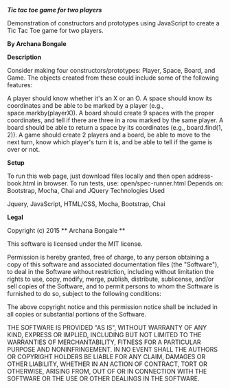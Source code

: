 ***Tic tac toe game for two players***

Demonstration of constructors and prototypes using JavaScript to create a Tic Tac Toe game for two players.

**By Archana Bongale**

**Description**

Consider making four constructors/prototypes: Player, Space, Board, and Game. The objects created from these could include some of the following features:

A player should know whether it's an X or an O.
A space should know its coordinates and be able to be marked by a player (e.g., space.markby(playerX)).
A board should create 9 spaces with the proper coordinates, and tell if there are three in a row marked by the same player. A board should be able to return a space by its coordinates (e.g., board.find(1, 2)).
A game should create 2 players and a board, be able to move to the next turn, know which player's turn it is, and be able to tell if the game is over or not.

**Setup**

To run this web page, just download files locally and then open address-book.html in browser.
To run tests, use: open/spec-runner.html
Depends on: Bootstrap, Mocha, Chai and JQuery
Technologies Used

Jquery, JavaScript, HTML/CSS, Mocha, Bootstrap, Chai

**Legal**

Copyright (c) 2015 ** Archana Bongale **

This software is licensed under the MIT license.

Permission is hereby granted, free of charge, to any person obtaining a copy of this software and associated documentation files (the "Software"), to deal in the Software without restriction, including without limitation the rights to use, copy, modify, merge, publish, distribute, sublicense, and/or sell copies of the Software, and to permit persons to whom the Software is furnished to do so, subject to the following conditions:

The above copyright notice and this permission notice shall be included in all copies or substantial portions of the Software.

THE SOFTWARE IS PROVIDED "AS IS", WITHOUT WARRANTY OF ANY KIND, EXPRESS OR IMPLIED, INCLUDING BUT NOT LIMITED TO THE WARRANTIES OF MERCHANTABILITY, FITNESS FOR A PARTICULAR PURPOSE AND NONINFRINGEMENT. IN NO EVENT SHALL THE AUTHORS OR COPYRIGHT HOLDERS BE LIABLE FOR ANY CLAIM, DAMAGES OR OTHER LIABILITY, WHETHER IN AN ACTION OF CONTRACT, TORT OR OTHERWISE, ARISING FROM, OUT OF OR IN CONNECTION WITH THE SOFTWARE OR THE USE OR OTHER DEALINGS IN THE SOFTWARE.
